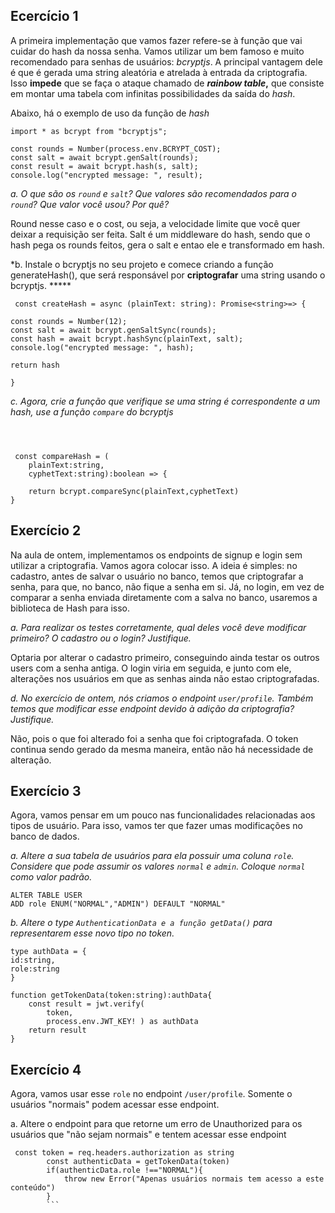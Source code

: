  ## Ecercício 1

A primeira implementação que vamos fazer refere-se à função que vai cuidar do hash da nossa senha. Vamos utilizar um bem famoso e muito recomendado para senhas de usuários: *bcryptjs*. A principal vantagem dele é que é gerada uma string aleatória e atrelada à entrada da criptografia. Isso **impede** que se faça o ataque chamado de ***rainbow table*,** que consiste em montar uma tabela com infinitas possibilidades da saída do *hash*. 

Abaixo, há o exemplo de uso da função de *hash*

```
import * as bcrypt from "bcryptjs";

const rounds = Number(process.env.BCRYPT_COST);
const salt = await bcrypt.genSalt(rounds);
const result = await bcrypt.hash(s, salt);
console.log("encrypted message: ", result);
```


*a. O que são os `round` e `salt`? Que valores são recomendados para o `round`? Que valor você usou? Por quê?*

Round nesse caso e o cost, ou seja, a velocidade limite que você quer deixar a requisição ser feita.
Salt é um middleware do hash, sendo que o hash pega os rounds feitos, gera o salt e entao ele e transformado em hash.

*b. Instale o bcryptjs no seu projeto e comece criando a função generateHash(), que será responsável por **criptografar** uma string usando o bcryptjs.  ***** 

```
 const createHash = async (plainText: string): Promise<string>=> {

const rounds = Number(12);
const salt = await bcrypt.genSaltSync(rounds);
const hash = await bcrypt.hashSync(plainText, salt);
console.log("encrypted message: ", hash);

return hash

}
```

*c. Agora, crie a função que verifique se uma string é correspondente a um hash, use a função `compare` do bcryptjs*

```



 const compareHash = (
    plainText:string,
    cyphetText:string):boolean => {

    return bcrypt.compareSync(plainText,cyphetText)
}
```



## Exercício 2

Na aula de ontem, implementamos os endpoints de signup e login sem utilizar a criptografia. Vamos agora colocar isso. A ideia é simples: no cadastro, antes de salvar o usuário no banco, temos que criptografar a senha, para que, no banco, não fique a senha em si. Já, no login, em vez de comparar a senha enviada diretamente com a salva no banco, usaremos a biblioteca de Hash para isso. 

*a. Para realizar os testes corretamente, qual deles você deve modificar primeiro? O cadastro ou o login? Justifique.*

Optaria por alterar o cadastro primeiro, conseguindo ainda testar os outros users com a senha antiga. O login viria em seguida, e junto com ele, alterações nos usuários em que as senhas ainda não estao criptografadas.

*d. No exercício de ontem, nós criamos o endpoint `user/profile`. Também temos que modificar esse endpoint devido à adição da criptografia? Justifique.*

Não, pois o que foi alterado foi a senha que foi criptografada. O token continua sendo gerado da mesma maneira, então não há necessidade de alteração.



## Exercício 3

Agora, vamos pensar em um pouco nas funcionalidades relacionadas aos tipos de usuário. Para isso, vamos ter que fazer umas modificações no banco de dados.

*a. Altere a sua tabela de usuários para ela possuir uma coluna `role`. Considere que pode assumir os valores `normal`  e `admin`. Coloque `normal` como valor padrão.*

```
ALTER TABLE USER
ADD role ENUM("NORMAL","ADMIN") DEFAULT "NORMAL"
```

*b. Altere o type `AuthenticationData e a função getData()` para representarem esse novo tipo no token.*

```
type authData = {
id:string,
role:string
}
```

```
function getTokenData(token:string):authData{
    const result = jwt.verify(
        token,
        process.env.JWT_KEY! ) as authData
    return result
}
```

## Exercício 4

Agora, vamos usar esse `role` no endpoint `/user/profile`. Somente o usuários "normais" podem acessar esse endpoint.

a. Altere o endpoint para que retorne um erro de Unauthorized para os usuários que "não sejam normais" e tentem acessar esse endpoint

```
 const token = req.headers.authorization as string
        const authenticData = getTokenData(token)
        if(authenticData.role !=="NORMAL"){
            throw new Error("Apenas usuários normais tem acesso a este conteúdo")
        }
        ```